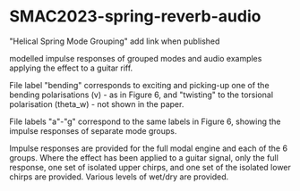 # SMAC2023-spring-reverb-audio
"Helical Spring Mode Grouping" add link when published

modelled impulse responses of grouped modes and audio examples applying the effect to a guitar riff.

File label "bending" corresponds to exciting and picking-up one of the bending polarisations (v) - as in Figure 6, and "twisting" to the torsional polarisation (theta_w) - not shown in the paper.

File labels "a"-"g" correspond to the same labels in Figure 6, showing the impulse responses of separate mode groups.

Impulse responses are provided for the full modal engine and each of the 6 groups. Where the effect has been applied to a guitar signal, only the full response, one set of isolated upper chirps, and one set of the isolated lower chirps are provided. Various levels of wet/dry are provided.

